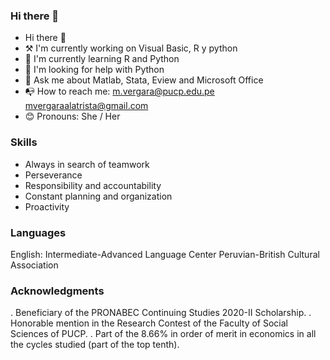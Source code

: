 ### Hi there 👋

- Hi there 👋
- ⚒ I'm currently working on Visual Basic, R y python
- 🌱 I'm currently learning R and Python
- 🤔 I'm looking for help with Python
- 💬 Ask me about Matlab, Stata, Eview and Microsoft Office
- 📭 How to reach me: 
    m.vergara@pucp.edu.pe
    mvergaraalatrista@gmail.com
- 😊 Pronouns: She / Her

### Skills
- Always in search of teamwork
- Perseverance
- Responsibility and accountability
- Constant planning and organization
- Proactivity

### Languages
English: Intermediate-Advanced
Language Center Peruvian-British Cultural Association

### Acknowledgments 
. Beneficiary of the PRONABEC Continuing Studies 2020-II Scholarship.
. Honorable mention in the Research Contest of the Faculty of Social Sciences of PUCP.
. Part of the 8.66% in order of merit in economics in all the cycles studied (part of the top tenth).

